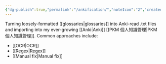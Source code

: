 ```yaml
---
{"dg-publish":true,"permalink":"/ankification/","noteIcon":"2","created":"","updated":""}
---
```


Turning loosely-formatted [[glossaries\|glossaries]] into Anki-read .txt files and importing into my ever-growing [[Anki\|Anki]] [[PKM 個人知識管理\|PKM 個人知識管理]]. Common approaches include:
- [[OCR\|OCR]]
- [[Regex\|Regex]]
- [[Manual fix\|Manual fix]]
